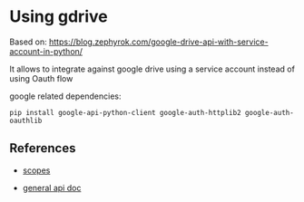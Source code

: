 # Using gdrive

Based on: 
https://blog.zephyrok.com/google-drive-api-with-service-account-in-python/

It allows to integrate against google drive using a service account instead of using Oauth flow

google related dependencies:

```
pip install google-api-python-client google-auth-httplib2 google-auth-oauthlib
```

## References

- [scopes](https://developers.google.com/drive/api/guides/api-specific-auth)

- [general api doc](https://developers.google.com/drive/api/reference/rest/v3)


